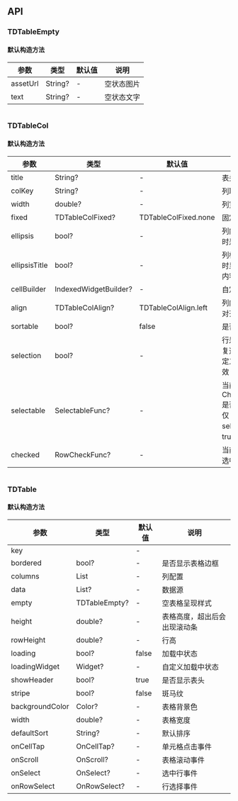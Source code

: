 ## API
### TDTableEmpty
#### 默认构造方法

| 参数 | 类型 | 默认值 | 说明 |
| --- | --- | --- | --- |
| assetUrl | String? | - | 空状态图片 |
| text | String? | - | 空状态文字 |

```
```
 ### TDTableCol
#### 默认构造方法

| 参数 | 类型 | 默认值 | 说明 |
| --- | --- | --- | --- |
| title | String? | - | 表头标题 |
| colKey | String? | - | 列取值字段 |
| width | double? | - | 列宽 |
| fixed | TDTableColFixed? | TDTableColFixed.none | 固定列 |
| ellipsis | bool? | - | 列内容超出时是否省略 |
| ellipsisTitle | bool? | - | 列标题超出时显示省略内容 |
| cellBuilder | IndexedWidgetBuilder? | - | 自定义列 |
| align | TDTableColAlign? | TDTableColAlign.left | 列内容横向对齐方式 |
| sortable | bool? | false | 是否可排序 |
| selection | bool? | - | 行是否显示复选框，自定义列时无效 |
| selectable | SelectableFunc? | - | 当前行CheckBox是否可选，仅selection：true有效 |
| checked | RowCheckFunc? | - | 当前行是否选中 |

```
```
 ### TDTable
#### 默认构造方法

| 参数 | 类型 | 默认值 | 说明 |
| --- | --- | --- | --- |
| key |  | - |  |
| bordered | bool? | - | 是否显示表格边框 |
| columns | List<TDTableCol> | - | 列配置 |
| data | List<dynamic>? | - | 数据源 |
| empty | TDTableEmpty? | - | 空表格呈现样式 |
| height | double? | - | 表格高度，超出后会出现滚动条 |
| rowHeight | double? | - | 行高 |
| loading | bool? | false | 加载中状态 |
| loadingWidget | Widget? | - | 自定义加载中状态 |
| showHeader | bool? | true | 是否显示表头 |
| stripe | bool? | false | 斑马纹 |
| backgroundColor | Color? | - | 表格背景色 |
| width | double? | - | 表格宽度 |
| defaultSort | String? | - | 默认排序 |
| onCellTap | OnCellTap? | - | 单元格点击事件 |
| onScroll | OnScroll? | - | 表格滚动事件 |
| onSelect | OnSelect? | - | 选中行事件 |
| onRowSelect | OnRowSelect? | - | 行选择事件 |
